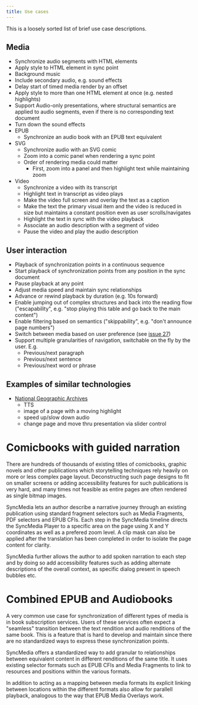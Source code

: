 ```yaml
---
title: Use cases
---
```


This is a loosely sorted list of brief use case descriptions.

## Media

* Synchronize audio segments with HTML elements
* Apply style to HTML element in sync point
* Background music
* Include secondary audio, e.g. sound effects
* Delay start of timed media render by an offset
* Apply style to more than one HTML element at once (e.g. nested highlights)
* Support Audio-only presentations, where structural semantics are applied to audio segments, even if there is no corresponding text document
* Turn down the sound effects
* EPUB
  * Synchronize an audio book with an EPUB text equivalent
* SVG
  * Synchronize audio with an SVG comic
  * Zoom into a comic panel when rendering a sync point
  * Order of rendering media could matter
    * First, zoom into a panel and then highlight text while maintaining zoom
* Video
  * Synchronize a video with its transcript
  * Highlight text in transcript as video plays
  * Make the video full screen and overlay the text as a caption
  * Make the text the primary visual item and the video is reduced in size but maintains a constant position even as user scrolls/navigates
  * Highlight the text in sync with the video playback
  * Associate an audio description with a segment of video
  * Pause the video and play the audio description

## User interaction 

* Playback of synchronization points in a continuous sequence
* Start playback of synchronization points from any position in the sync document
* Pause playback at any point
* Adjust media speed and maintain sync relationships
* Advance or rewind playback by duration (e.g. 10s forward)
* Enable jumping out of complex structures and back into the reading flow ("escapability", e.g. "stop playing this table and go back to the main content")
* Enable filtering based on semantics ("skippability", e.g. "don't announce page numbers")
* Switch between media based on user preference (see [issue 27](https://github.com/w3c/sync-media-pub/issues/27))
* Support multiple granularities of navigation, switchable on the fly by the user. E.g.
  * Previous/next paragraph
  * Previous/next sentence
  * Previous/next word or phrase

## Examples of similar technologies

* [National Geographic Archives](https://archive.org/details/nationalgeograph21890nati/page/108/mode/2up)
    * TTS
    * image of a page with a moving highlight
    * speed up/slow down audio
    * change page and move thru presentation via slider control

# Comicbooks with guided narration

There are hundreds of thousands of existing titles of comicbooks, graphic novels and other publications which storytelling techniques rely heavily on more or less complex page layout. Deconstructing such page designs to fit on smaller screens or adding accessibility features for such publications is very hard, and many times not feasible as entire pages are often rendered as single bitmap images. 

SyncMedia lets an author describe a narrative journey through an existing publication using standard fragment selectors such as Media Fragments, PDF selectors and EPUB CFIs. Each step in the SyncMedia timeline directs the SyncMedia Player to a specific area on the page using X and Y coordinates as well as a prefered zoom level. A clip mask can also be applied after the translation has been completed in order to isolate the page content for clarity.

SyncMedia further allows the author to add spoken narration to each step and by doing so add accessibility features such as adding alternate descriptions of the overall context, as specific dialog present in speech bubbles etc.  

# Combined EPUB and Audiobooks

A very common use case for synchronization of different types of media is in book subscription services. Users of these services often expect a "seamless" transition between the text rendition and audio renditions of the same book. This is a feature that is hard to develop and maintain since there are no standardized ways to express these synchronization points.

SyncMedia offers a standardized way to add granular to relationships between equivalent content in different renditions of the same title. It uses existing selector formats such as EPUB CFIs and Media Fragments to link to resources and positions within the various formats. 

In addition to acting as a mapping between media formats its explicit linking between locations within the different formats also allow for parallell playback, analogous to the way that EPUB Media Overlays work.
